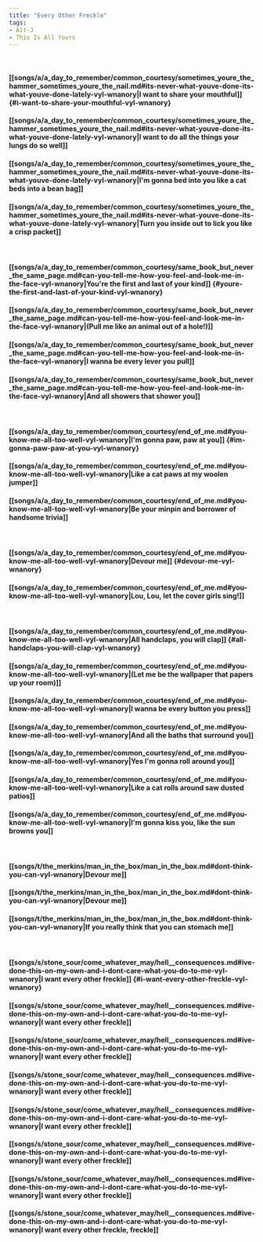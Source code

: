 ```yaml
---
title: "Every Other Freckle"
tags:
- Alt-J
- This Is All Yours
---
```

&nbsp;
#### [[songs/a/a_day_to_remember/common_courtesy/sometimes_youre_the_hammer_sometimes_youre_the_nail.md#its-never-what-youve-done-its-what-youve-done-lately-vyl-wnanory|I want to share your mouthful]] {#i-want-to-share-your-mouthful-vyl-wnanory}
#### [[songs/a/a_day_to_remember/common_courtesy/sometimes_youre_the_hammer_sometimes_youre_the_nail.md#its-never-what-youve-done-its-what-youve-done-lately-vyl-wnanory|I want to do all the things your lungs do so well]]
#### [[songs/a/a_day_to_remember/common_courtesy/sometimes_youre_the_hammer_sometimes_youre_the_nail.md#its-never-what-youve-done-its-what-youve-done-lately-vyl-wnanory|I'm gonna bed into you like a cat beds into a bean bag]]
#### [[songs/a/a_day_to_remember/common_courtesy/sometimes_youre_the_hammer_sometimes_youre_the_nail.md#its-never-what-youve-done-its-what-youve-done-lately-vyl-wnanory|Turn you inside out to lick you like a crisp packet]]
&nbsp;
#### [[songs/a/a_day_to_remember/common_courtesy/same_book_but_never_the_same_page.md#can-you-tell-me-how-you-feel-and-look-me-in-the-face-vyl-wnanory|You're the first and last of your kind]] {#youre-the-first-and-last-of-your-kind-vyl-wnanory}
#### [[songs/a/a_day_to_remember/common_courtesy/same_book_but_never_the_same_page.md#can-you-tell-me-how-you-feel-and-look-me-in-the-face-vyl-wnanory|(Pull me like an animal out of a hole!)]]
#### [[songs/a/a_day_to_remember/common_courtesy/same_book_but_never_the_same_page.md#can-you-tell-me-how-you-feel-and-look-me-in-the-face-vyl-wnanory|I wanna be every lever you pull]]
#### [[songs/a/a_day_to_remember/common_courtesy/same_book_but_never_the_same_page.md#can-you-tell-me-how-you-feel-and-look-me-in-the-face-vyl-wnanory|And all showers that shower you]]
&nbsp;
#### [[songs/a/a_day_to_remember/common_courtesy/end_of_me.md#you-know-me-all-too-well-vyl-wnanory|I'm gonna paw, paw at you]] {#im-gonna-paw-paw-at-you-vyl-wnanory}
#### [[songs/a/a_day_to_remember/common_courtesy/end_of_me.md#you-know-me-all-too-well-vyl-wnanory|Like a cat paws at my woolen jumper]]
#### [[songs/a/a_day_to_remember/common_courtesy/end_of_me.md#you-know-me-all-too-well-vyl-wnanory|Be your minpin and borrower of handsome trivia]]
&nbsp;
#### [[songs/a/a_day_to_remember/common_courtesy/end_of_me.md#you-know-me-all-too-well-vyl-wnanory|Devour me]] {#devour-me-vyl-wnanory}
#### [[songs/a/a_day_to_remember/common_courtesy/end_of_me.md#you-know-me-all-too-well-vyl-wnanory|Lou, Lou, let the cover girls sing!]]
&nbsp;
#### [[songs/a/a_day_to_remember/common_courtesy/end_of_me.md#you-know-me-all-too-well-vyl-wnanory|All handclaps, you will clap]] {#all-handclaps-you-will-clap-vyl-wnanory}
#### [[songs/a/a_day_to_remember/common_courtesy/end_of_me.md#you-know-me-all-too-well-vyl-wnanory|(Let me be the wallpaper that papers up your room)]]
#### [[songs/a/a_day_to_remember/common_courtesy/end_of_me.md#you-know-me-all-too-well-vyl-wnanory|I wanna be every button you press]]
#### [[songs/a/a_day_to_remember/common_courtesy/end_of_me.md#you-know-me-all-too-well-vyl-wnanory|And all the baths that surround you]]
#### [[songs/a/a_day_to_remember/common_courtesy/end_of_me.md#you-know-me-all-too-well-vyl-wnanory|Yes I'm gonna roll around you]]
#### [[songs/a/a_day_to_remember/common_courtesy/end_of_me.md#you-know-me-all-too-well-vyl-wnanory|Like a cat rolls around saw dusted patios]]
#### [[songs/a/a_day_to_remember/common_courtesy/end_of_me.md#you-know-me-all-too-well-vyl-wnanory|I'm gonna kiss you, like the sun browns you]]
&nbsp;
#### [[songs/t/the_merkins/man_in_the_box/man_in_the_box.md#dont-think-you-can-vyl-wnanory|Devour me]]
#### [[songs/t/the_merkins/man_in_the_box/man_in_the_box.md#dont-think-you-can-vyl-wnanory|Devour me]]
#### [[songs/t/the_merkins/man_in_the_box/man_in_the_box.md#dont-think-you-can-vyl-wnanory|If you really think that you can stomach me]]
&nbsp;
#### [[songs/s/stone_sour/come_whatever_may/hell__consequences.md#ive-done-this-on-my-own-and-i-dont-care-what-you-do-to-me-vyl-wnanory|I want every other freckle]] {#i-want-every-other-freckle-vyl-wnanory}
#### [[songs/s/stone_sour/come_whatever_may/hell__consequences.md#ive-done-this-on-my-own-and-i-dont-care-what-you-do-to-me-vyl-wnanory|I want every other freckle]]
#### [[songs/s/stone_sour/come_whatever_may/hell__consequences.md#ive-done-this-on-my-own-and-i-dont-care-what-you-do-to-me-vyl-wnanory|I want every other freckle]]
#### [[songs/s/stone_sour/come_whatever_may/hell__consequences.md#ive-done-this-on-my-own-and-i-dont-care-what-you-do-to-me-vyl-wnanory|I want every other freckle]]
#### [[songs/s/stone_sour/come_whatever_may/hell__consequences.md#ive-done-this-on-my-own-and-i-dont-care-what-you-do-to-me-vyl-wnanory|I want every other freckle]]
#### [[songs/s/stone_sour/come_whatever_may/hell__consequences.md#ive-done-this-on-my-own-and-i-dont-care-what-you-do-to-me-vyl-wnanory|I want every other freckle]]
#### [[songs/s/stone_sour/come_whatever_may/hell__consequences.md#ive-done-this-on-my-own-and-i-dont-care-what-you-do-to-me-vyl-wnanory|I want every other freckle]]
#### [[songs/s/stone_sour/come_whatever_may/hell__consequences.md#ive-done-this-on-my-own-and-i-dont-care-what-you-do-to-me-vyl-wnanory|I want every other freckle, freckle]]
